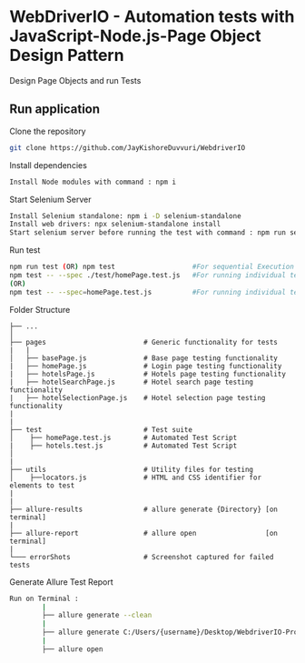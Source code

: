 # WebDriverIO - Automation tests with JavaScript-Node.js-Page Object Design Pattern

Design Page Objects and run Tests

## Run application

Clone the repository

```bash
git clone https://github.com/JayKishoreDuvvuri/WebdriverIO
```

Install dependencies

```bash
Install Node modules with command : npm i
```

Start Selenium Server

```bash
Install Selenium standalone: npm i -D selenium-standalone
Install web drivers: npx selenium-standalone install
Start selenium server before running the test with command : npm run selenium-server (OR) npx selenium-standalone start
```

Run test

```bash
npm run test (OR) npm test                   #For sequential Execution of tests
npm test -- --spec ./test/homePage.test.js   #For running individual test
(OR)
npm test -- --spec=homePage.test.js          #For running individual test
```

Folder Structure

    ├── ...
    │
    ├── pages                        # Generic functionality for tests
    |   |
    │   ├── basePage.js              # Base page testing functionality
    |   ├── homePage.js              # Login page testing functionality
    |   ├── hotelsPage.js            # Hotels page testing functionality
    |   ├── hotelSearchPage.js       # Hotel search page testing functionality
    |   ├── hotelSelectionPage.js    # Hotel selection page testing functionality
    |
    |
    ├── test                         # Test suite
    │    ├── homePage.test.js        # Automated Test Script
    |    ├── hotels.test.js          # Automated Test Script
    │ 
    |
    ├── utils                        # Utility files for testing
    │    ├──locators.js              # HTML and CSS identifier for elements to test
    |
    |
    ├── allure-results               # allure generate {Directory} [on terminal]
    |
    ├── allure-report                # allure open                 [on terminal]
    |
    └─── errorShots                  # Screenshot captured for failed tests

Generate Allure Test Report

```bash
Run on Terminal :
        |
        ├── allure generate --clean
        |
        ├── allure generate C:/Users/{username}/Desktop/WebdriverIO-Project/allure-results
        |
        ├── allure open
```
